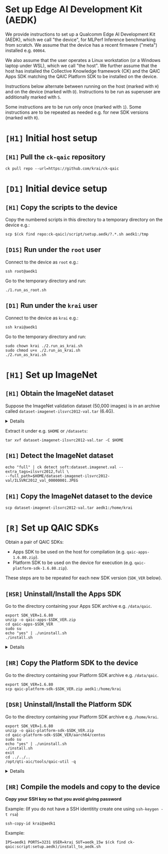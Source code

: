 # Set up Edge AI Development Kit (AEDK)

We provide instructions to set up a Qualcomm Edge AI Development Kit (AEDK),
which we call "the device", for MLPerf Inference benchmarking from scratch.
We assume that the device has a recent firmware ("meta") installed e.g. `00064`.

We also assume that the user operates a Linux workstation (or a Windows laptop
under WSL), which we call "the host". We further assume that the host has
installed the Collective Knowledge framework (CK) and the QAIC Apps SDK
matching the QAIC Platform SDK to be installed on the device.

Instructions below alternate between running on the host (marked with `H`)
and on the device (marked with `D`). Instructions to be run as superuser are
additionally marked with `S`.

Some instructions are to be run only once (marked with `1`). Some instructions
are to be repeated as needed e.g. for new SDK versions (marked with `R`).

# `[H1]` Initial host setup

## `[H1]` Pull the `ck-qaic` repository
```
ck pull repo --url=https://github.com/krai/ck-qaic
```

# `[D1]` Initial device setup

## `[H1]` Copy the scripts to the device

Copy the numbered scripts in this directory to a temporary directory on the device e.g.:
```
scp $(ck find repo:ck-qaic)/script/setup.aedk/?.*.sh aedk1:/tmp
```

## `[D1S]` Run under the `root` user

Connect to the device as `root` e.g.:
```
ssh root@aedk1
```

Go to the temporary directory and run:
```
./1.run_as_root.sh
```

## `[D1]` Run under the `krai` user

Connect to the device as `krai` e.g.:
```
ssh krai@aedk1
```

Go to the temporary directory and run:
```
sudo chown krai ./2.run_as_krai.sh
sudo chmod u+x ./2.run_as_krai.sh
./2.run_as_krai.sh
```

# `[H1]` Set up ImageNet

## `[H1]` Obtain the ImageNet dataset

Suppose the ImageNet validation dataset (50,000 images) is in an archive called
`dataset-imagenet-ilsvrc2012-val.tar` (6.4G).

<details><pre>
&dollar; md5sum dataset-imagenet-ilsvrc2012-val.tar
3f31a40f2bb902e28aa23aad0fc8e383  dataset-imagenet-ilsvrc2012-val.tar
</pre></details>

Extract it under e.g. `$HOME` or `/datasets`:
```
tar xvf dataset-imagenet-ilsvrc2012-val.tar -C $HOME
```

## `[H1]` Detect the ImageNet dataset
```
echo "full" | ck detect soft:dataset.imagenet.val --extra_tags=ilsvrc2012,full \
--full_path=$HOME/dataset-imagenet-ilsvrc2012-val/ILSVRC2012_val_00000001.JPEG
```

## `[H1]` Copy the ImageNet dataset to the device
```
scp dataset-imagenet-ilsvrc2012-val.tar aedk1:/home/krai
```

# `[R]` Set up QAIC SDKs

Obtain a pair of QAIC SDKs:
- Apps SDK to be used on the host for compilation (e.g. `qaic-apps-1.6.80.zip`).
- Platform SDK to be used on the device for execution (e.g. `qaic-platform-sdk-1.6.80.zip`).

These steps are to be repeated for each new SDK version (`SDK_VER` below).

## `[HSR]` Uninstall/Install the Apps SDK

Go to the directory containing your Apps SDK archive e.g. `/data/qaic`.

```
export SDK_VER=1.6.80
unzip -o qaic-apps-$SDK_VER.zip
cd qaic-apps-$SDK_VER
sudo su
echo "yes" | ./uninstall.sh
./install.sh
```

<details><pre>
&dollar; grep build_id /opt/qti-aic/versions/apps.xml -B1
                &lsaquo;base_version&rsaquo;1.6&lsaquo;&sol;base_version&rsaquo;
                &lsaquo;build_id&rsaquo;80&lsaquo;&sol;build_id&rsaquo;
</pre></details>

## `[HR]` Copy the Platform SDK to the device

Go to the directory containing your Platform SDK archive e.g. `/data/qaic`.

```
export SDK_VER=1.6.80
scp qaic-platform-sdk-$SDK_VER.zip aedk1:/home/krai
```

## `[DSR]` Uninstall/Install the Platform SDK

Go to the directory containing your Platform SDK archive e.g. `/home/krai`.

```
export SDK_VER=1.6.80
unzip -o qaic-platform-sdk-$SDK_VER.zip
cd qaic-platform-sdk-$SDK_VER/aarch64/centos
sudo su
echo "yes" | ./uninstall.sh
./install.sh
exit
cd ../../..
/opt/qti-aic/tools/qaic-util -q
```

<details><pre>
LRT QC_IMAGE_VERSION: LRT.AIC.6.7.1.6.52
LRT IMAGE_VARIANT: LRT.AIC.REL
Number of devices: 1
QID 0
        Status:Ready
        PCI Address:0002:01:00.0
        PCI Info:Unassigned class [ff00] Qualcomm Device a100
        HW Version:0.2.0.0
        HW Serial:0x2b36e75d
        FW Version:1.6.36
        FW QC_IMAGE_VERSION:QSM.AIC.1.6.36
        FW OEM_IMAGE_VERSION:
        FW IMAGE_VARIANT:AIC100.REL
        NSP Version:1.6.18
        NSP QC_IMAGE_VERSION:NSP.AIC.1.6.18
        NSP OEM_IMAGE_VERSION:
        NSP IMAGE_VARIANT:aic100.nsp.prodQ
        Compiler Version:0
        Dram Total:8116 MB
        Dram Free:8116 MB
        Dram Fragmentation:0.00%
        Vc Total:16
        Vc Free:16
        Nsp Total:8
        Nsp Free:8
        Peak Dram Bw:0.0
        Peak Sram Bw:0.0
        Peak PcieBw:0.0
        MCID Total:3072
        MCID Free:3072
        Semaphore Total:32
        Semaphore Free:32
        Constants Loaded:0
        Constants In-Use:0
        Networks Loaded:0
        Networks Active:0
        NSP Frequency(Mhz):595
        DDR Frequency(Mhz):2133
        COMPNOC Frequency(Mhz):1450
        MEMNOC Frequency(Mhz):1000
        SYSNOC Frequency(Mhz):667
        Metadata Version:0.10
        NNC Command Protocol Version:8.1
        SBL Image:SBL.AIC.1.6.21
        PVS Image Version:24
        NSP Defective PG Mask: 0xAAAA
        Board serial:
</pre></details>

## `[HR]` Compile the models and copy to the device

**Copy your SSH key so that you avoid giving password** 

Example:
(If you do not have a SSH identitity create one using ```ssh-keygen -t rsa```)

```
ssh-copy-id krai@aedk1
```

Example:
```
IPS=aedk1 PORTS=3231 USER=krai SUT=aedk_15w $(ck find ck-qaic:script:setup.aedk)/install_to_aedk.sh
```
